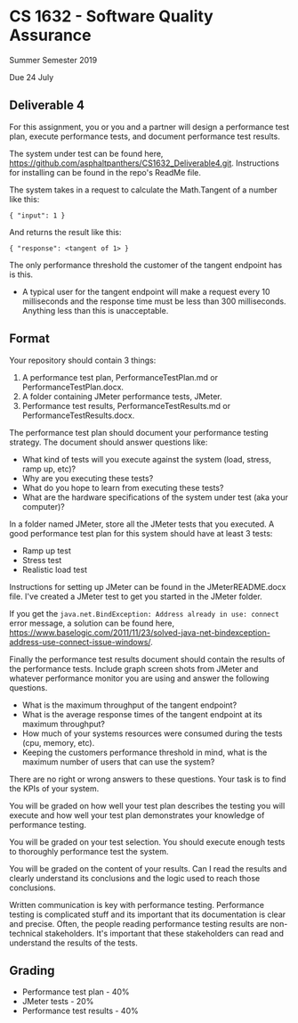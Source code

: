 # CS 1632 - Software Quality Assurance

Summer Semester 2019

Due 24 July

## Deliverable 4

For this assignment, you or you and a partner will design a performance test plan, execute performance tests, and document performance test results.

The system under test can be found here, https://github.com/asphaltpanthers/CS1632_Deliverable4.git. Instructions for installing can be found in the repo's ReadMe file.

The system takes in a request to calculate the Math.Tangent of a number like this:

`{ "input": 1 }`

And returns the result like this:

`{ "response": <tangent of 1> }`

The only performance threshold the customer of the tangent endpoint has is this.

- A typical user for the tangent endpoint will make a request every 10 milliseconds and the response time must be less than 300 milliseconds. Anything less than this is unacceptable.

## Format

Your repository should contain 3 things:

1. A performance test plan, PerformanceTestPlan.md or PerformanceTestPlan.docx.
2. A folder containing JMeter performance tests, JMeter.
3. Performance test results, PerformanceTestResults.md or PerformanceTestResults.docx.

The performance test plan should document your performance testing strategy. The document should answer questions like:

- What kind of tests will you execute against the system (load, stress, ramp up, etc)?
- Why are you executing these tests?
- What do you hope to learn from executing these tests?
- What are the hardware specifications of the system under test (aka your computer)?

In a folder named JMeter, store all the JMeter tests that you executed. A good performance test plan for this system should have at least 3 tests:

- Ramp up test
- Stress test
- Realistic load test

Instructions for setting up JMeter can be found in the JMeterREADME.docx file. I've created a JMeter test to get you started in the JMeter folder.

If you get the `java.net.BindException: Address already in use: connect` error message, a solution can be found here, https://www.baselogic.com/2011/11/23/solved-java-net-bindexception-address-use-connect-issue-windows/.

Finally the performance test results document should contain the results of the performance tests. Include graph screen shots from JMeter and whatever performance monitor you are using and answer the following questions.

- What is the maximum throughput of the tangent endpoint?
- What is the average response times of the tangent endpoint at its maximum throughput?
- How much of your systems resources were consumed during the tests (cpu, memory, etc).
- Keeping the customers performance threshold in mind, what is the maximum number of users that can use the system?

There are no right or wrong answers to these questions. Your task is to find the KPIs of your system.

You will be graded on how well your test plan describes the testing you will execute and how well your test plan demonstrates your knowledge of performance testing.

You will be graded on your test selection. You should execute enough tests to thoroughly performance test the system.

You will be graded on the content of your results. Can I read the results and clearly understand its conclusions and the logic used to reach those conclusions.

Written communication is key with performance testing. Performance testing is complicated stuff and its important that its documentation is clear and precise. Often, the people reading performance testing results are non-technical stakeholders. It's important that these stakeholders can read and understand the results of the tests.

## Grading

- Performance test plan - 40%
- JMeter tests - 20%
- Performance test results - 40%
